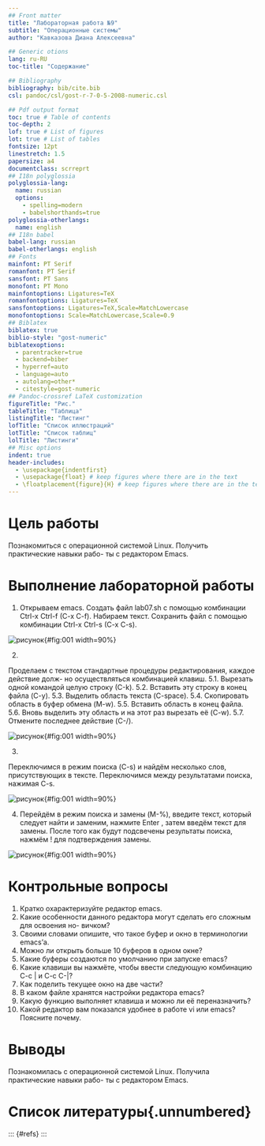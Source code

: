 ```yaml
---
## Front matter
title: "Лабораторная работа №9"
subtitle: "Операционные системы"
author: "Кавказова Диана Алексеевна"

## Generic otions
lang: ru-RU
toc-title: "Содержание"

## Bibliography
bibliography: bib/cite.bib
csl: pandoc/csl/gost-r-7-0-5-2008-numeric.csl

## Pdf output format
toc: true # Table of contents
toc-depth: 2
lof: true # List of figures
lot: true # List of tables
fontsize: 12pt
linestretch: 1.5
papersize: a4
documentclass: scrreprt
## I18n polyglossia
polyglossia-lang:
  name: russian
  options:
	- spelling=modern
	- babelshorthands=true
polyglossia-otherlangs:
  name: english
## I18n babel
babel-lang: russian
babel-otherlangs: english
## Fonts
mainfont: PT Serif
romanfont: PT Serif
sansfont: PT Sans
monofont: PT Mono
mainfontoptions: Ligatures=TeX
romanfontoptions: Ligatures=TeX
sansfontoptions: Ligatures=TeX,Scale=MatchLowercase
monofontoptions: Scale=MatchLowercase,Scale=0.9
## Biblatex
biblatex: true
biblio-style: "gost-numeric"
biblatexoptions:
  - parentracker=true
  - backend=biber
  - hyperref=auto
  - language=auto
  - autolang=other*
  - citestyle=gost-numeric
## Pandoc-crossref LaTeX customization
figureTitle: "Рис."
tableTitle: "Таблица"
listingTitle: "Листинг"
lofTitle: "Список иллюстраций"
lotTitle: "Список таблиц"
lolTitle: "Листинги"
## Misc options
indent: true
header-includes:
  - \usepackage{indentfirst}
  - \usepackage{float} # keep figures where there are in the text
  - \floatplacement{figure}{H} # keep figures where there are in the text
---
```


# Цель работы

Познакомиться с операционной системой Linux. Получить практические навыки рабо-
ты с редактором Emacs.


# Выполнение лабораторной работы

1. Открываем  emacs. Создать файл lab07.sh с помощью комбинации Ctrl-x Ctrl-f (C-x C-f). Набираем текст. Сохранить файл с помощью комбинации Ctrl-x Ctrl-s (C-x C-s). 

![рисунок](image/1.png){#fig:001 width=90%}

2. 
Проделаем с текстом стандартные процедуры редактирования, каждое действие долж-
но осуществляться комбинацией клавиш.
5.1. Вырезать одной командой целую строку (С-k).
5.2. Вставить эту строку в конец файла (C-y).
5.3. Выделить область текста (C-space).
5.4. Скопировать область в буфер обмена (M-w).
5.5. Вставить область в конец файла.
5.6. Вновь выделить эту область и на этот раз вырезать её (C-w).
5.7. Отмените последнее действие (C-/).

![рисунок](image/2.png){#fig:001 width=90%}

3. 
Переключимся в режим поиска (C-s) и найдём несколько слов, присутствующих
в тексте.
Переключимся между результатами поиска, нажимая C-s.

![рисунок](image/3.png){#fig:001 width=90%}

4. Перейдём в режим поиска и замены (M-%), введите текст, который следует найти
и заменим, нажмите Enter , затем введём текст для замены. После того как будут
подсвечены результаты поиска, нажмём ! для подтверждения замены.

![рисунок](image/4.png){#fig:001 width=90%}

# Контрольные вопросы
1. Кратко охарактеризуйте редактор emacs.
2. Какие особенности данного редактора могут сделать его сложным для освоения но-
вичком?
3. Своими словами опишите, что такое буфер и окно в терминологии emacs’а.
4. Можно ли открыть больше 10 буферов в одном окне?
5. Какие буферы создаются по умолчанию при запуске emacs?
6. Какие клавиши вы нажмёте, чтобы ввести следующую комбинацию C-c | и C-c C-|?
7. Как поделить текущее окно на две части?
8. В каком файле хранятся настройки редактора emacs?
9. Какую функцию выполняет клавиша и можно ли её переназначить?
10. Какой редактор вам показался удобнее в работе vi или emacs? Поясните почему.

# Выводы

Познакомилась с операционной системой Linux. Получила практические навыки рабо-
ты с редактором Emacs.


# Список литературы{.unnumbered}

::: {#refs}
:::
